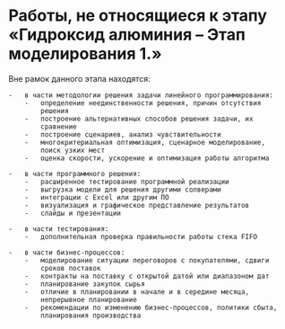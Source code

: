 # Работы, не относящиеся к этапу «Гидроксид алюминия – Этап моделирования 1.»

Вне рамок данного этапа находятся:

    -   в части методологии решения задачи линейного программирования:
        -   определение неединственности решения, причин отсутствия
            решения
        -   построение альтернативных способов решения задачи, их
            сравнение
        -   построение сценариев, анализ чувствительности
        -   многокритериальная оптимизация, сценарное моделирование,
            поиск узких мест
        -   оценка скорости, ускорение и оптимизация работы алгоритма

    -   в части программного решения:
        -   расширенное тестирование программной реализации
        -   выгрузка модели для решения другими солверами
        -   интеграции с Excel или другим ПО
        -   визуализация и графическое представление результатов
        -   слайды и презентации

    -   в части тестирования:
        -   дополнительная проверка правильности работы стека FIFO

    -   в части бизнес-процессов:
        -   моделирование ситуации переговоров с покупателями, сдвиги
            сроков поставок
        -   контракты на поставку с открытой датой или диапазоном дат
        -   планирование закупок сырья
        -   отличие в планировании в начале и в середине месяца,
            непрерывное планирование
        -   рекомендации по изменению бизнес-процессов, политики сбыта,
            планирования производства
